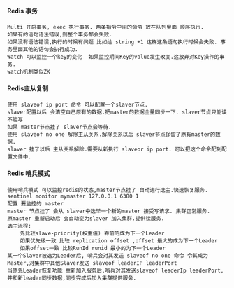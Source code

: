 #### Redis 事务
    Multi 开启事务, exec 执行事务. 两条指令中间的命令 放在队列里面 顺序执行.
    如果有的语句语法错误,则整个事务都会失败.
    如果没有语法错误,执行的时候有问题 比如给 string +1 这样这条语句执行时候会失败. 事务里面其他的语句会执行成功.
    Watch 可以监控一个key的变化  如果监控期间Key的value发生改变.这放弃对Key操作的事务.
    watch机制类似ZK
#### Redis主从复制
    使用 slaveof ip port 命令 可以配置一个slaver节点.
    slaver配置以后 会清空自己原有的数据.把master的数据全量同步一下. slaver节点只能读 不能写
    如果 master节点挂了 slaver节点会等待.
    使用 slaveof no one 解除主从关系.解除关系以后 slaver节点保留了原有master的数据.
    slaver 挂了以后 主从关系解除.需要从新执行 slaveor ip port. 可以把这个命令配到配置文件中.
#### Redis 哨兵模式
    使用哨兵模式 可以监控redis的状态,master节点挂了 自动进行选主.快速恢复服务.
    sentinel monitor mymaster 127.0.0.1 6380 1
    配置 要监控的 master
    master 节点挂了 会从 slaver中选举一个新的master 接受写请求. 集群正常服务.
    原master 重新启动后 会自动变为slaver 加入集群.提供读服务.
    选主流程:   
        先比较slave-priority(权重值) 靠前的成为下一个Leader
        如果优先级一致 比较 replication offset ,offset 最大的成为下一个Leader
        如果offset一致 比较RunId runid 最小的为下一个Leader
    某一个Slaver被选为Leader后, 哨兵会对其发送 slaveof no one 命令 令其成为Master,对集群中其他Slaver发送 slaveof leaderIP leaderPort
    当原先Leader恢复功能 重新加入服务后,哨兵对其发送slaveof leaderIp leaderPort,并和新leader同步数据,同步完成后加入集群提供服务.
 
    